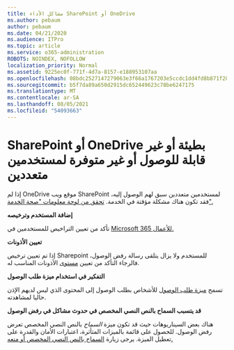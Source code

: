 ```yaml
---
title: مشاكل الأداء SharePoint أو OneDrive
ms.author: pebaum
author: pebaum
ms.date: 04/21/2020
ms.audience: ITPro
ms.topic: article
ms.service: o365-administration
ROBOTS: NOINDEX, NOFOLLOW
localization_priority: Normal
ms.assetid: 9225ec0f-771f-4d7a-8157-e188953107aa
ms.openlocfilehash: 08bdc2527147279063e3f66a1767203e5ccdc1dd4fd8b871f2800d3f71b9a233
ms.sourcegitcommit: b5f7da89a650d2915dc652449623c78be6247175
ms.translationtype: MT
ms.contentlocale: ar-SA
ms.lasthandoff: 08/05/2021
ms.locfileid: "54093663"
---
```

# <a name="sharepoint-or-onedrive-slow-inaccessible-or-unavailable-for-multiple-users"></a>SharePoint أو OneDrive بطيئة أو غير قابلة للوصول أو غير متوفرة لمستخدمين متعددين

إذا لم OneDrive موقع ويب SharePoint لمستخدمين متعددين سبق لهم الوصول إليه، فقد تكون هناك مشكلة مؤقتة في الخدمة. [تحقق من لوحة معلومات "صحة الخدمة".](https://portal.office.com/adminportal/home#/servicehealth)

**إضافة المستخدم وترخيصه**

تأكد من تعيين التراخيص للمستخدمين في [Microsoft 365 للأعمال.](https://docs.microsoft.com/microsoft-365/admin/add-users/add-users)


**تعيين الأذونات**

إذا تم تعيين ترخيص Sharepoint للمستخدم ولا يزال يتلقى رسالة رفض الوصول، فالرجاء التأكد من تعيين [مستوى](https://docs.microsoft.com/sharepoint/understanding-permission-levels) الأذونات المناسب له.

**التفكير في استخدام ميزة طلب الوصول**

تسمح [ميزة طلب الوصول](https://support.office.com/article/Set-up-and-manage-access-requests-94B26E0B-2822-49D4-929A-8455698654B3) للأشخاص بطلب الوصول إلى المحتوى الذي ليس لديهم الإذن حاليا لمشاهدته.

**قد يتسبب السماح بالنص النصي المخصص في حدوث مشاكل في رفض الوصول**

هناك بعض السيناريوهات حيث قد تكون ميزة *السماح* بالنص النصي المخصص تعرض رفض الوصول. للحصول على قائمة بالميزات المتأثرة، اعتبارات الأمان والقدرة على تعطيل الميزة. يرجى زيارة [السماح بالنص النصي المخصص أو منعه.](https://docs.microsoft.com/sharepoint/allow-or-prevent-custom-script)

